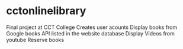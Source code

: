 # cctonlinelibrary
Final project at CCT College
Creates user acounts
Display books from Google books API listed in the website database
Display Videos from youtube
Reserve books
